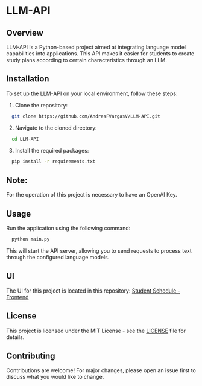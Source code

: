 # LLM-API

## Overview
LLM-API is a Python-based project aimed at integrating language model capabilities into applications. This API makes it easier for students to create study plans according to certain characteristics through an LLM.

## Installation

To set up the LLM-API on your local environment, follow these steps:

1. Clone the repository:
  ```bash
    git clone https://github.com/AndresFVargasV/LLM-API.git
  ```
2. Navigate to the cloned directory:
  ```bash
    cd LLM-API
  ```
3. Install the required packages:
  ```bash
    pip install -r requirements.txt
  ```
## Note:

For the operation of this project is necessary to have an OpenAI Key. 

## Usage

Run the application using the following command:
  ```bash
    python main.py
  ```


This will start the API server, allowing you to send requests to process text through the configured language models.

## UI

The UI for this project is located in this repository: [Student Schedule - Frontend](https://github.com/AndresFVargasV/student-schedule.git)

## License

This project is licensed under the MIT License - see the [LICENSE](LICENSE) file for details.

## Contributing

Contributions are welcome! For major changes, please open an issue first to discuss what you would like to change.


